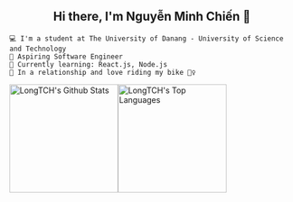 <h2 align = "center">Hi there, I'm Nguyễn Minh Chiến 👋 
  <br>
</h3>

<!--
**chiennguyencoder/chiennguyencoder** is a ✨ _special_ ✨ repository because its `README.md` (this file) appears on your GitHub profile.
-->
```
💻 I'm a student at The University of Danang - University of Science and Technology  
🚀 Aspiring Software Engineer  
🌱 Currently learning: React.js, Node.js
💖 In a relationship and love riding my bike 🚴‍♀️  
```
<img alt="LongTCH's Github Stats" src="https://github-readme-stats.vercel.app/api/?username=chiennguyencoder&show_icons=true&include_all_commits=true&count_private=true&theme=react&hide_border=true&bg_color=1F222E&title_color=F85D7F&icon_color=F8D866" height="192px"/><img alt="LongTCH's Top Languages" src="https://github-readme-stats.vercel.app/api/top-langs/?username=longtch&langs_count=8&layout=compact&theme=react&hide_border=true&bg_color=1F222E&title_color=F85D7F&icon_color=F8D866" height="192px"/>
